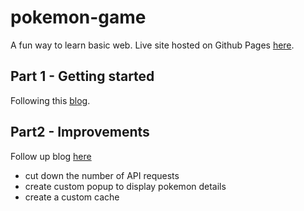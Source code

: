 # pokemon-game

A fun way to learn basic web. Live site hosted on Github Pages [here](https://jontheturnip.github.io/pokemon-game/).

## Part 1 - Getting started

Following this [blog](https://dev.to/jamesqquick/build-a-pokedex-with-vanilla-javascript-358m).

## Part2 - Improvements

Follow up blog [here](https://www.jamesqquick.com/blog/build-a-pokedex-with-vanilla-javascript-part-2)

- cut down the number of API requests
- create custom popup to display pokemon details
- create a custom cache
